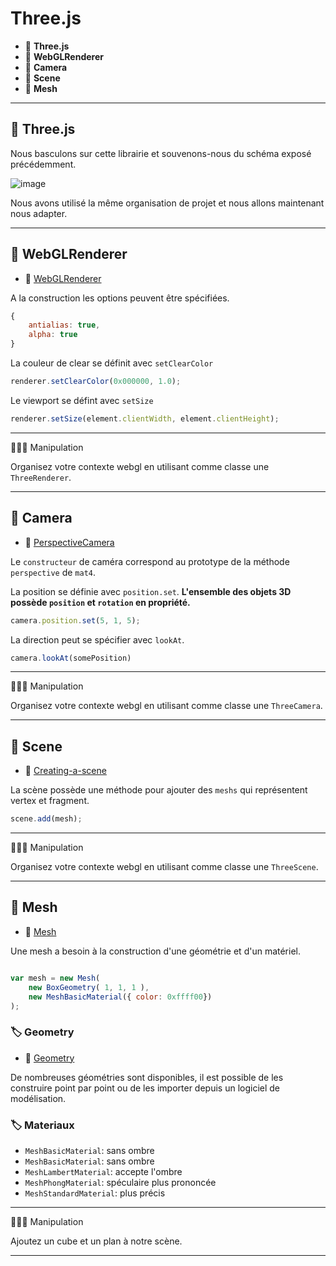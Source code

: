 # Three.js

*  🔖 **Three.js**
*  🔖 **WebGLRenderer**
*  🔖 **Camera**
*  🔖 **Scene**
*  🔖 **Mesh**

___

## 📑 Three.js

Nous basculons sur cette librairie et souvenons-nous du schéma exposé précédemment.

![image](https://raw.githubusercontent.com/seeren-training/WebGL/master/wiki/resources/02/three.jpg)


Nous avons utilisé la même organisation de projet et nous allons maintenant nous adapter.

___

## 📑 WebGLRenderer

* 🔗 [WebGLRenderer](https://threejs.org/docs/#api/en/renderers/WebGLRenderer)

A la construction les options peuvent être spécifiées.

```js
{
    antialias: true,
    alpha: true
}
```

La couleur de clear se définit avec `setClearColor`

```js
renderer.setClearColor(0x000000, 1.0);
```

Le viewport se défint avec `setSize`

```js
renderer.setSize(element.clientWidth, element.clientHeight);
```
___

👨🏻‍💻 Manipulation

Organisez votre contexte webgl en utilisant comme classe une `ThreeRenderer`.

___

## 📑 Camera

* 🔗 [PerspectiveCamera](https://threejs.org/docs/#api/en/cameras/PerspectiveCamera)

Le `constructeur` de caméra correspond au prototype de la méthode `perspective` de `mat4`.

La position se définie avec `position.set`. **L'ensemble des objets 3D possède `position` et `rotation` en propriété.**

```js
camera.position.set(5, 1, 5);
```

La direction peut se spécifier avec `lookAt`.

```js
camera.lookAt(somePosition)
```
___

👨🏻‍💻 Manipulation

Organisez votre contexte webgl en utilisant comme classe une `ThreeCamera`.

___

## 📑 Scene

* 🔗 [Creating-a-scene](https://threejs.org/docs/index.html#manual/en/introduction/Creating-a-scene)

La scène possède une méthode pour ajouter des `meshs` qui représentent vertex et fragment.

```js
scene.add(mesh);
```

___

👨🏻‍💻 Manipulation

Organisez votre contexte webgl en utilisant comme classe une `ThreeScene`.

___

## 📑 Mesh

* 🔗 [Mesh](https://threejs.org/docs/#api/en/objects/Mesh)

Une mesh a besoin à la construction d'une géométrie et d'un matériel.

```js

var mesh = new Mesh(
    new BoxGeometry( 1, 1, 1 ),
    new MeshBasicMaterial({ color: 0xffff00})
);

```

### 🏷️ **Geometry**

* 🔗 [Geometry](https://threejs.org/docs/#api/en/core/Geometry)

De nombreuses géométries sont disponibles, il est possible de les construire point par point ou de les importer depuis un logiciel de modélisation.

### 🏷️ **Materiaux**

* `MeshBasicMaterial`: sans ombre
* `MeshBasicMaterial`: sans ombre
* `MeshLambertMaterial`: accepte l'ombre
* `MeshPhongMaterial`: spéculaire plus prononcée
* `MeshStandardMaterial`: plus précis

___

👨🏻‍💻 Manipulation

Ajoutez un cube et un plan à notre scène.

___

